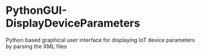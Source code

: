 # PythonGUI-DisplayDeviceParameters
Python based graphical user interface for displaying IoT device parameters by parsing the XML files
